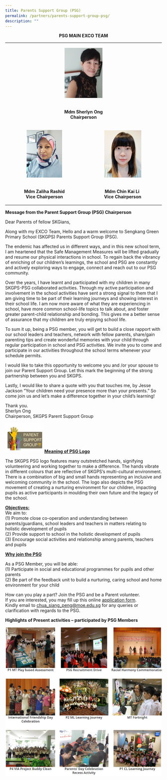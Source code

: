 ```yaml
---
title: Parents Support Group (PSG)
permalink: /partners/parents-support-group-psg/
description: ""
---
```

<p style="text-align: center;"><strong>PSG MAIN EXCO TEAM</strong></p>
<table>
<tbody>
<tr>
<td colspan ="2"><p style="text-align: center;"><img style="width: 25%;" src="/images/psg1.jpg" /></p>
</td>
</tr>
<tr><td colspan ="2">
<p style="text-align: center;"><strong>Mdm Sherlyn Ong<br /></strong><strong>Chairperson</strong></p>
</td>
</tr>
<tr>
<td style="width: 50%; text-align: center;"><p style="text-align: center;"><img style="width: 48%;" src="/images/psg2.jpg" /></p></td>
<td style="width: 50%; text-align: center;"><p style="text-align: center;"><img style="width: 50%;" src="/images/psg3.jpg" /></p></td>
</tr>
<tr>
<td style="text-align: center;">
<p><strong>Mdm Zaliha Rashid<br /></strong><strong>Vice Chairperson</strong></p>
</td>
<td style="text-align: center;">
<p><strong>Mdm Chin Kai Li&nbsp;<br /></strong><strong>Vice Chairperson</strong></p>
</td>
</tr>
</tbody>
</table>
<p><strong>Message from the Parent Support Group (PSG) Chairperson</strong></p>
<p>Dear Parents of fellow SKGians,</p>
<p>Along with my EXCO Team, Hello and a warm welcome to Sengkang Green Primary School (SKGPS) Parents Support Group (PSG).</p>
<p>The endemic has affected us in different ways, and in this new school term, I am heartened that the Safe Management Measures will be lifted gradually and resume our physical interactions in school. To regain back the vibrancy of enriching of our children&rsquo;s learnings, the school and PSG are constantly and actively exploring ways to engage, connect and reach out to our PSG community.</p>
<p>Over the years, I have learnt and participated with my children in many SKGPS-PSG collaborated activities. Through my active participation and involvement in the school activities have sent a strong signal to them that I am giving time to be part of their learning journeys and showing interest in their school life. I am now more aware of what they are experiencing in school, have more common school-life topics to talk about, and foster greater parent-child relationship and bonding. This gives me a better sense of assurance that my children are truly enjoying school life.</p>
<p>To sum it up, being a PSG member, you will get to build a close rapport with our school leaders and teachers, network with fellow parents, share/gain parenting tips and create wonderful memories with your child through regular participation in school and PSG activities. We invite you to come and participate in our activities throughout the school terms whenever your schedule permits.</p>
<p>I would like to take this opportunity to welcome you and /or your spouse to join our Parent Support Group. Let this mark the beginning of the strong partnership between you and SKGPS.</p>
<p>Lastly, I would like to share a quote with you that touches me, by Jesse Jackson &ldquo;Your children need your presence more than your presents.&rdquo; So come join us and let&rsquo;s make a difference together in your child&rsquo;s learning!</p>
<p>Thank you.<br />Sherlyn Ong<br />Chairperson, SKGPS Parent Support Group</p>
<img style="width: 25%;" src="/images/psg4.jpg" align = "left" /><br><br><br><br>
<p><strong><u>Meaning of PSG Logo</u></strong></p>
<p>The SKGPS PSG logo features many outstretched hands, signifying volunteering and working together to make a difference. The hands vibrate in different colours that are reflective of SKGPS&rsquo;s multi-cultural environment. There is a combination of big and small hands representing an inclusive and welcoming community in the school. The logo also depicts the PSG movement of creating a nurturing environment for our children, impacting pupils as active participants in moulding their own future and the legacy of the school.</p>
<p><strong><u>Objectives:</u></strong><br />We aim to:<br />(1) Promote close co-operation and understanding between parents/guardians, school leaders and teachers in matters relating to holistic development of pupils<br />(2) Provide support to school in the holistic development of pupils<br />(3) Encourage social activities and relationship among parents, teachers and pupils</p>
<p><strong><u>Why join the PSG</u></strong></p>
<p>As a PSG Member, you will be able:<br />(1) Participate in social and educational programmes for pupils and other parents<br />(2) Be part of the feedback unit to build a nurturing, caring school and home environment for your child</p>
<p>How can you play a part? Join the PSG and be a Parent volunteer.<br />If you are interested, you may fill up this online&nbsp;<a href="https://docs.google.com/forms/d/e/1FAIpQLSemVCT_i3qzCI_bRaXVikW1axqClt-ZZu-2BIdKscuo-7XIhQ/viewform?usp=sf_link" target="_blank" rel="noopener">application form</a>.<br />Kindly email to&nbsp;<a href="mailto:chua_siang_peng@moe.edu.sg" target="">chua_siang_peng@moe.edu.sg</a> for any queries or clarification with regards to the PSG.</p>
<p><strong>Highlights of Present activities &ndash; participated by PSG Members</strong></p>
<img src="/images/psg.png">